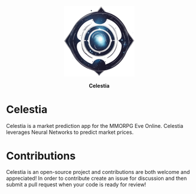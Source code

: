 
<div align="center">
  <p>
    <img alt="Logo" src="celestia-logo.png" width="192">
  </p>
  <p>
    <b>Celestia</b>
  </p>
  </p>
</div>

# Celestia

Celestia is a market prediction app for the MMORPG Eve Online. 
Celestia leverages Neural Networks to predict market prices.

# Contributions

Celestia is an open-source project and contributions are both welcome and appreciated! In order to contribute create an issue for discussion and then submit a pull request when your code is ready for review!

